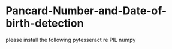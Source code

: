 # Pancard-Number-and-Date-of-birth-detection
please install the following 
pytesseract
re
PIL
numpy
